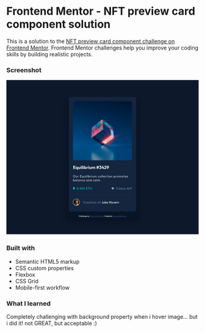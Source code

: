 # Frontend Mentor - NFT preview card component solution

This is a solution to the [NFT preview card component challenge on Frontend Mentor](https://www.frontendmentor.io/challenges/nft-preview-card-component-SbdUL_w0U). Frontend Mentor challenges help you improve your coding skills by building realistic projects.

### Screenshot

![Design preview for the NFT preview card component coding challenge](./screenshots/desktop.png)

### Built with

- Semantic HTML5 markup
- CSS custom properties
- Flexbox
- CSS Grid
- Mobile-first workflow

### What I learned

Completely challenging with background property when i hover image...
but i did it! not GREAT, but acceptable :)

